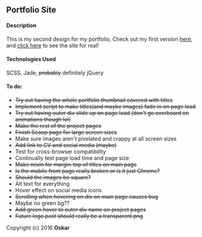 ## Portfolio Site

#### Description
This is my second design for my portfolio, Check out my first version [here](https://github.com/OskarRadon/Oskar-Radon-site), and [click here](http://oskarradon.com) to see the site for real!

#### Technologies Used

SCSS, Jade, ~~probably~~ definitely jQuery

#### To do:
- ~~Try out having the whole portfolio thumbnail covered with titles~~
- ~~Implement script to make titles(and maybe images) fade in on page load~~
- ~~Try out having outer div slide up on page load (don't go overboard on animations though lol)~~
- ~~Make the rest of the project pages~~
- ~~Finish Scoop page for large screen sizes~~
- Make sure images aren't pixelated and crappy at all screen sizes
- ~~Add link to CV and social media (maybe)~~
- Test for cross-browser compatibility
- Continually test page load time and page size
- ~~Make mixin for margin-top of titles on main page~~
- ~~Is the mobile front page really broken or is it just Chrome?~~
- ~~Should the images be square?~~
- Alt text for everything
- Hover effect on social media icons
- ~~Scrolling when hovering on div on main page causes bug~~
- Maybe no green bg??
- ~~Add green hover to outer div name on project pages~~
- ~~Future logo post should really be a transparent png~~

Copyright (c) 2016 **Oskar**
